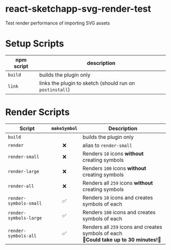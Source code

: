 # react-sketchapp-svg-render-test
Test render performance of importing SVG assets

# Setup Scripts

| npm script | description                                              |
|------------|----------------------------------------------------------|
| `build`    | builds the plugin only                                   |
| `link`     | links the plugin to sketch (should run on `postinstall`) |

# Render Scripts

| Script                 | `makeSymbol` | Description                                                                                     |
|------------------------|:------------:|-------------------------------------------------------------------------------------------------|
| `build`                |              | builds the plugin only                                                                          |
| `render`               |      ❌      | alias to `render-small`                                                                         |
| `render-small`         |      ❌      | Renders `10` icons **without** creating symbols                                                 |
| `render-large`         |      ❌      | Renders `100` icons **without** creating symbols                                                |
| `render-all`           |      ❌      | Renders all `259` icons **without** creating symbols                                            |
| `render-symbols-small` |      ✅      | Renders `10` icons and creates symbols of each                                                  |
| `render-symbols-large` |      ✅      | Renders `100` icons and creates symbols of each                                                 |
| `render-symbols-all`   |      ✅      | Renders all `259` icons and creates symbols of each <br /> **🚨Could take up to 30 minutes!🚨** |


